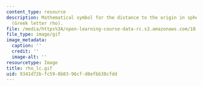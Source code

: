 ```yaml
---
content_type: resource
description: Mathematical symbol for the distance to the origin in spherical coordinates
  (Greek letter rho).
file: /media/https%3A/open-learning-course-data-rc.s3.amazonaws.com/18-013a-calculus-with-applications-spring-2005/9341d72bfc598b8396cfd8efbb38cfdd_rho_lc.gif
file_type: image/gif
image_metadata:
  caption: ''
  credit: ''
  image-alt: ''
resourcetype: Image
title: rho_lc.gif
uid: 9341d72b-fc59-8b83-96cf-d8efbb38cfdd
---
```

